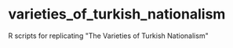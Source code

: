 # varieties_of_turkish_nationalism
R scripts for replicating "The Varieties of Turkish Nationalism"
